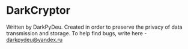 # DarkCryptor
Written by DarkPyDeu.
Created in order to preserve the privacy of data transmission and storage. 
To help find bugs, write here - darkpydeu@yandex.ru
